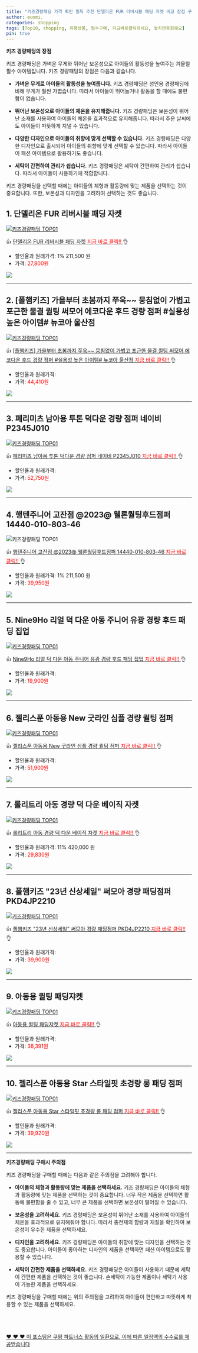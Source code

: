 ```yaml
---
title: "키즈경량패딩 가격 확인 필독 추천 단델리온 FUR 리버시블 패딩 자켓 비교 장점 구매가이드"
author: eunmi.
categories: shopping
tags: [Top10, shopping, 유행상품, 필수구매, 지금바로클릭하세요, 놓치면후회해요]
pin: true
---
```

**키즈 경량패딩의 장점**

키즈 경량패딩은 가벼운 무게와 뛰어난 보온성으로 아이들의 활동성을 높여주는 겨울철 필수 아이템입니다. 키즈 경량패딩의 장점은 다음과 같습니다.

* **가벼운 무게로 아이들의 활동성을 높여줍니다.** 키즈 경량패딩은 성인용 경량패딩에 비해 무게가 훨씬 가볍습니다. 따라서 아이들이 뛰어놀거나 활동을 할 때에도 불편함이 없습니다.

* **뛰어난 보온성으로 아이들의 체온을 유지해줍니다.** 키즈 경량패딩은 보온성이 뛰어난 소재를 사용하여 아이들의 체온을 효과적으로 유지해줍니다. 따라서 추운 날씨에도 아이들이 따뜻하게 지낼 수 있습니다.

* **다양한 디자인으로 아이들의 취향에 맞게 선택할 수 있습니다.** 키즈 경량패딩은 다양한 디자인으로 출시되어 아이들의 취향에 맞게 선택할 수 있습니다. 따라서 아이들이 패션 아이템으로 활용하기도 좋습니다.

* **세탁이 간편하여 관리가 쉽습니다.** 키즈 경량패딩은 세탁이 간편하여 관리가 쉽습니다. 따라서 아이들이 사용하기에 적합합니다.

키즈 경량패딩을 선택할 때에는 아이들의 체형과 활동량에 맞는 제품을 선택하는 것이 중요합니다. 또한, 보온성과 디자인을 고려하여 선택하는 것도 좋습니다.

   

## 1. 단델리온 FUR 리버시블 패딩 자켓

[![키즈경량패딩 TOP01](https://thumbnail6.coupangcdn.com/thumbnails/remote/230x230ex/image/vendor_inventory/56c6/f9c4d38296f4928bd2a17aadba2d666cb0a7fb8c4224ec5ef7c49085f74c.jpg)](https://link.coupang.com/re/AFFSDP?lptag=AF3617701&subid=GithubCoopas&pageKey=6871416496&traceid=V0-153&itemId=16439116554&vendorItemId=87507604712)


👍 [단델리온 FUR 리버시블 패딩 자켓 <font color=red> 지금 바로 클릭!! </font> ](https://link.coupang.com/re/AFFSDP?lptag=AF3617701&subid=GithubCoopas&pageKey=6871416496&traceid=V0-153&itemId=16439116554&vendorItemId=87507604712) 👌 


- 할인율과 원래가격: 1%  211,500   원
- 가격: <span style='color:red'>27,800원</span>

[![](/discount_price.png)](https://link.coupang.com/re/AFFSDP?lptag=AF3617701&subid=GithubCoopas&pageKey=6871416496&traceid=V0-153&itemId=16439116554&vendorItemId=87507604712)

---


   

## 2. [폴햄키즈] 가을부터 초봄까지 쭈욱~~ 뭉침없이 가볍고 포근한 물결 퀼팅 써모어 에코다운 후드 경량 점퍼 #실용성 높은 아이템# 뉴코아 울산점

[![키즈경량패딩 TOP01](https://thumbnail9.coupangcdn.com/thumbnails/remote/230x230ex/image/vendor_inventory/9d82/9ae61a8f892bf88cf9a74858a764c91481a4b10f63e63a0338469a2bb852.jpg)](https://link.coupang.com/re/AFFSDP?lptag=AF3617701&subid=GithubCoopas&pageKey=7585234707&traceid=V0-153&itemId=20031747078&vendorItemId=87128276099)


👍 [[폴햄키즈] 가을부터 초봄까지 쭈욱~~ 뭉침없이 가볍고 포근한 물결 퀼팅 써모어 에코다운 후드 경량 점퍼 #실용성 높은 아이템# 뉴코아 울산점 <font color=red> 지금 바로 클릭!! </font> ](https://link.coupang.com/re/AFFSDP?lptag=AF3617701&subid=GithubCoopas&pageKey=7585234707&traceid=V0-153&itemId=20031747078&vendorItemId=87128276099) 👌 


- 할인율과 원래가격: 
- 가격: <span style='color:red'>44,410원</span>

[![](/discount_price.png)](https://link.coupang.com/re/AFFSDP?lptag=AF3617701&subid=GithubCoopas&pageKey=7585234707&traceid=V0-153&itemId=20031747078&vendorItemId=87128276099)

---


   

## 3. 페리미츠 남아용 투톤 덕다운 경량 점퍼 네이비 P2345J010

[![키즈경량패딩 TOP01](https://thumbnail8.coupangcdn.com/thumbnails/remote/230x230ex/image/vendor_inventory/a475/9341321a530aa9c1141580c06fb1b271cf06825b37a5856528b2e33ae5f3.jpeg)](https://link.coupang.com/re/AFFSDP?lptag=AF3617701&subid=GithubCoopas&pageKey=7618158250&traceid=V0-153&itemId=20191528052&vendorItemId=87282710117)


👍 [페리미츠 남아용 투톤 덕다운 경량 점퍼 네이비 P2345J010 <font color=red> 지금 바로 클릭!! </font> ](https://link.coupang.com/re/AFFSDP?lptag=AF3617701&subid=GithubCoopas&pageKey=7618158250&traceid=V0-153&itemId=20191528052&vendorItemId=87282710117) 👌 


- 할인율과 원래가격: 
- 가격: <span style='color:red'>52,750원</span>

[![](/discount_price.png)](https://link.coupang.com/re/AFFSDP?lptag=AF3617701&subid=GithubCoopas&pageKey=7618158250&traceid=V0-153&itemId=20191528052&vendorItemId=87282710117)

---


   

## 4. 행텐주니어 고잔점 @2023@ 웰론퀄팅후드점퍼 14440-010-803-46

![키즈경량패딩 TOP01](https://thumbnail7.coupangcdn.com/thumbnails/remote/230x230ex/image/vendor_inventory/5b0b/d94006368cb59c6e53156bc54b38900d6a1f185b990a8a5b431be9d904a0.JPG)


👍 [행텐주니어 고잔점 @2023@ 웰론퀄팅후드점퍼 14440-010-803-46 <font color=red> 지금 바로 클릭!! </font> ](https://link.coupang.com/re/AFFSDP?lptag=AF3617701&subid=GithubCoopas&pageKey=7612818087&traceid=V0-153&itemId=20166069159&vendorItemId=87258390243) 👌 


- 할인율과 원래가격: 1%  211,500   원
- 가격: <span style='color:red'>39,950원</span>

[![](/discount_price.png)](https://link.coupang.com/re/AFFSDP?lptag=AF3617701&subid=GithubCoopas&pageKey=7612818087&traceid=V0-153&itemId=20166069159&vendorItemId=87258390243)

---


   

## 5. Nine9Ho 리얼 덕 다운 아동 주니어 유광 경량 후드 패딩 집업

[![키즈경량패딩 TOP01](https://thumbnail8.coupangcdn.com/thumbnails/remote/230x230ex/image/vendor_inventory/9068/87d09cf2fdbd56d5780c34e9331d9ee7f275074a9635e0dc80bbc379879d.jpg)](https://link.coupang.com/re/AFFSDP?lptag=AF3617701&subid=GithubCoopas&pageKey=7662415327&traceid=V0-153&itemId=20417593000&vendorItemId=87499344406)


👍 [Nine9Ho 리얼 덕 다운 아동 주니어 유광 경량 후드 패딩 집업 <font color=red> 지금 바로 클릭!! </font> ](https://link.coupang.com/re/AFFSDP?lptag=AF3617701&subid=GithubCoopas&pageKey=7662415327&traceid=V0-153&itemId=20417593000&vendorItemId=87499344406) 👌 


- 할인율과 원래가격: 
- 가격: <span style='color:red'>19,900원</span>

[![](/discount_price.png)](https://link.coupang.com/re/AFFSDP?lptag=AF3617701&subid=GithubCoopas&pageKey=7662415327&traceid=V0-153&itemId=20417593000&vendorItemId=87499344406)

---


   

## 6. 젤리스푼 아동용 New 굿라인 심플 경량 퀼팅 점퍼

[![키즈경량패딩 TOP01](https://thumbnail10.coupangcdn.com/thumbnails/remote/230x230ex/image/retail/images/2023/09/12/18/0/3b999cc5-387d-4cd3-8fd3-06023710f9a3.jpg)](https://link.coupang.com/re/AFFSDP?lptag=AF3617701&subid=GithubCoopas&pageKey=7593203288&traceid=V0-153&itemId=20069485092&vendorItemId=87165288480)


👍 [젤리스푼 아동용 New 굿라인 심플 경량 퀼팅 점퍼 <font color=red> 지금 바로 클릭!! </font> ](https://link.coupang.com/re/AFFSDP?lptag=AF3617701&subid=GithubCoopas&pageKey=7593203288&traceid=V0-153&itemId=20069485092&vendorItemId=87165288480) 👌 


- 할인율과 원래가격: 
- 가격: <span style='color:red'>51,900원</span>

[![](/discount_price.png)](https://link.coupang.com/re/AFFSDP?lptag=AF3617701&subid=GithubCoopas&pageKey=7593203288&traceid=V0-153&itemId=20069485092&vendorItemId=87165288480)

---


   

## 7. 롤리트리 아동 경량 덕 다운 베이직 자켓

[![키즈경량패딩 TOP01](https://thumbnail10.coupangcdn.com/thumbnails/remote/230x230ex/image/retail/images/146335818733594-3e77dd32-2cf4-478a-9933-c13a7dae73c5.jpg)](https://link.coupang.com/re/AFFSDP?lptag=AF3617701&subid=GithubCoopas&pageKey=6690428680&traceid=V0-153&itemId=15458505636&vendorItemId=82678059215)


👍 [롤리트리 아동 경량 덕 다운 베이직 자켓 <font color=red> 지금 바로 클릭!! </font> ](https://link.coupang.com/re/AFFSDP?lptag=AF3617701&subid=GithubCoopas&pageKey=6690428680&traceid=V0-153&itemId=15458505636&vendorItemId=82678059215) 👌 


- 할인율과 원래가격: 11%  420,000   원
- 가격: <span style='color:red'>29,830원</span>

[![](/discount_price.png)](https://link.coupang.com/re/AFFSDP?lptag=AF3617701&subid=GithubCoopas&pageKey=6690428680&traceid=V0-153&itemId=15458505636&vendorItemId=82678059215)

---


   

## 8. 폴햄키즈 "23년 신상세일" 써모아 경량 패딩점퍼 PKD4JP2210

[![키즈경량패딩 TOP01](https://thumbnail6.coupangcdn.com/thumbnails/remote/230x230ex/image/vendor_inventory/4503/3f394194b44731f825ffb9c49ff9ce8d9cb0041282a8ff04d64720c0f681.jpg)](https://link.coupang.com/re/AFFSDP?lptag=AF3617701&subid=GithubCoopas&pageKey=7555968653&traceid=V0-153&itemId=19895766591&vendorItemId=86995955518)


👍 [폴햄키즈 "23년 신상세일" 써모아 경량 패딩점퍼 PKD4JP2210 <font color=red> 지금 바로 클릭!! </font> ](https://link.coupang.com/re/AFFSDP?lptag=AF3617701&subid=GithubCoopas&pageKey=7555968653&traceid=V0-153&itemId=19895766591&vendorItemId=86995955518) 👌 


- 할인율과 원래가격: 
- 가격: <span style='color:red'>39,900원</span>

[![](/discount_price.png)](https://link.coupang.com/re/AFFSDP?lptag=AF3617701&subid=GithubCoopas&pageKey=7555968653&traceid=V0-153&itemId=19895766591&vendorItemId=86995955518)

---


   

## 9. 아동용 퀼팅 패딩쟈켓

[![키즈경량패딩 TOP01](https://thumbnail9.coupangcdn.com/thumbnails/remote/230x230ex/image/rs_quotation_api/iofpe9xc/d9abe8d5b2d8414a85eeb50fd338562c.jpg)](https://link.coupang.com/re/AFFSDP?lptag=AF3617701&subid=GithubCoopas&pageKey=6900254452&traceid=V0-153&itemId=16593219229&vendorItemId=87640505040)


👍 [아동용 퀼팅 패딩쟈켓 <font color=red> 지금 바로 클릭!! </font> ](https://link.coupang.com/re/AFFSDP?lptag=AF3617701&subid=GithubCoopas&pageKey=6900254452&traceid=V0-153&itemId=16593219229&vendorItemId=87640505040) 👌 


- 할인율과 원래가격: 
- 가격: <span style='color:red'>38,391원</span>

[![](/discount_price.png)](https://link.coupang.com/re/AFFSDP?lptag=AF3617701&subid=GithubCoopas&pageKey=6900254452&traceid=V0-153&itemId=16593219229&vendorItemId=87640505040)

---


   

## 10. 젤리스푼 아동용 Star 스타일핏 초경량 롱 패딩 점퍼

[![키즈경량패딩 TOP01](https://thumbnail9.coupangcdn.com/thumbnails/remote/230x230ex/image/vendor_inventory/c0a1/7eec7d9d638674bf8f65c399042555468dd07660de3350c0e4b87d7745fc.jpg)](https://link.coupang.com/re/AFFSDP?lptag=AF3617701&subid=GithubCoopas&pageKey=6761110984&traceid=V0-153&itemId=15845353533&vendorItemId=86948837613)


👍 [젤리스푼 아동용 Star 스타일핏 초경량 롱 패딩 점퍼 <font color=red> 지금 바로 클릭!! </font> ](https://link.coupang.com/re/AFFSDP?lptag=AF3617701&subid=GithubCoopas&pageKey=6761110984&traceid=V0-153&itemId=15845353533&vendorItemId=86948837613) 👌 


- 할인율과 원래가격: 
- 가격: <span style='color:red'>39,920원</span>

[![](/discount_price.png)](https://link.coupang.com/re/AFFSDP?lptag=AF3617701&subid=GithubCoopas&pageKey=6761110984&traceid=V0-153&itemId=15845353533&vendorItemId=86948837613)

---
**키즈경량패딩 구매시 주의점**

키즈 경량패딩을 구매할 때에는 다음과 같은 주의점을 고려해야 합니다.

* **아이들의 체형과 활동량에 맞는 제품을 선택하세요.** 키즈 경량패딩은 아이들의 체형과 활동량에 맞는 제품을 선택하는 것이 중요합니다. 너무 작은 제품을 선택하면 활동에 불편함을 줄 수 있고, 너무 큰 제품을 선택하면 보온성이 떨어질 수 있습니다.

* **보온성을 고려하세요.** 키즈 경량패딩은 보온성이 뛰어난 소재를 사용하여 아이들의 체온을 효과적으로 유지해줘야 합니다. 따라서 충전재의 함량과 재질을 확인하여 보온성이 우수한 제품을 선택하세요.

* **디자인을 고려하세요.** 키즈 경량패딩은 아이들의 취향에 맞는 디자인을 선택하는 것도 중요합니다. 아이들이 좋아하는 디자인의 제품을 선택하면 패션 아이템으로도 활용할 수 있습니다.

* **세탁이 간편한 제품을 선택하세요.** 키즈 경량패딩은 아이들이 사용하기 때문에 세탁이 간편한 제품을 선택하는 것이 좋습니다. 손세탁이 가능한 제품이나 세탁기 사용이 가능한 제품을 선택하세요.

키즈 경량패딩을 구매할 때에는 위의 주의점을 고려하여 아이들이 편안하고 따뜻하게 착용할 수 있는 제품을 선택하세요.<br><br><br><br><br> [ ❤ ❤ ❤ 이 포스팅은 쿠팡 파트너스 활동의 일환으로, 이에 따른 일정액의 수수료를 제공받습니다](https://link.coupang.com/a/bcEFyh)